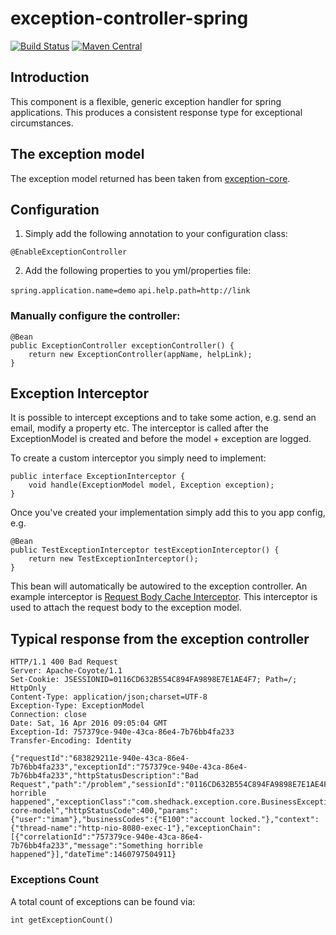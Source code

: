 # exception-controller-spring

[![Build Status](https://travis-ci.org/imamchishty/exception-controller-spring.svg?branch=master "Travis CI")](https://travis-ci.org/imamchishty/exception-controller-spring) [![Maven Central](https://maven-badges.herokuapp.com/maven-central/com.shedhack.exception/exception-controller-spring/badge.svg?style=plastic)](https://maven-badges.herokuapp.com/maven-central/com.shedhack.exception/exception-controller-spring) 

## Introduction
This component is a flexible, generic exception handler for spring applications. This produces a consistent response type for exceptional circumstances.

## The exception model
The exception model returned has been taken from [exception-core](https://github.com/imamchishty/exception-core).

## Configuration
1. Simply add the following annotation to your configuration class:

`@EnableExceptionController`

2. Add the following properties to you yml/properties file:

`spring.application.name=demo`
`api.help.path=http://link`

### Manually configure the controller:

    @Bean
    public ExceptionController exceptionController() {
        return new ExceptionController(appName, helpLink);
    }

## Exception Interceptor
It is possible to intercept exceptions and to take some action, e.g. send an email, modify a property etc. The interceptor is called after the ExceptionModel is created and before the model + exception are logged.

To create a custom interceptor you simply need to implement:

    public interface ExceptionInterceptor {
        void handle(ExceptionModel model, Exception exception);
    }
   
Once you've created your implementation simply add this to you app config, e.g.

    @Bean
    public TestExceptionInterceptor testExceptionInterceptor() {
        return new TestExceptionInterceptor();
    }
  
This bean will automatically be autowired to the exception controller. An example interceptor is [Request Body Cache Interceptor](https://github.com/imamchishty/requestbody-cache-interceptor). This interceptor is used to attach the request body to the exception model.

## Typical response from the exception controller
    
    HTTP/1.1 400 Bad Request
    Server: Apache-Coyote/1.1
    Set-Cookie: JSESSIONID=0116CD632B554C894FA9898E7E1AE4F7; Path=/; HttpOnly
    Content-Type: application/json;charset=UTF-8
    Exception-Type: ExceptionModel
    Connection: close
    Date: Sat, 16 Apr 2016 09:05:04 GMT
    Exception-Id: 757379ce-940e-43ca-86e4-7b76bb4fa233
    Transfer-Encoding: Identity
    
    {"requestId":"683829211e-940e-43ca-86e4-7b76bb4fa233","exceptionId":"757379ce-940e-43ca-86e4-7b76bb4fa233","httpStatusDescription":"Bad Request","path":"/problem","sessionId":"0116CD632B554C894FA9898E7E1AE4F7","helpLink":"http://link","message":"Something horrible happened","exceptionClass":"com.shedhack.exception.core.BusinessException","applicationName":"demo","metadata":"exception-core-model","httpStatusCode":400,"params":{"user":"imam"},"businessCodes":{"E100":"account locked."},"context":{"thread-name":"http-nio-8080-exec-1"},"exceptionChain":[{"correlationId":"757379ce-940e-43ca-86e4-7b76bb4fa233","message":"Something horrible happened"}],"dateTime":1460797504911}
    
### Exceptions Count
A total count of exceptions can be found via:
    
`int getExceptionCount()`
    
